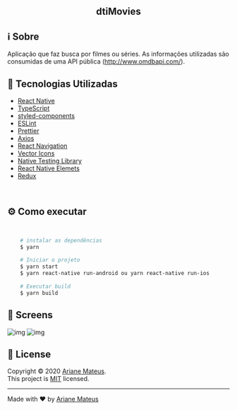 <h2 align="center">  dtiMovies</h2>

## :information_source: Sobre

Aplicação que faz busca por filmes ou séries. As informações utilizadas são consumidas de uma API pública (http://www.omdbapi.com/). 


## :rocket: Tecnologias Utilizadas 

- [React Native](https://github.com/facebook/react-native)
- [TypeScript](https://github.com/microsoft/TypeScript)
- [styled-components](https://github.com/styled-components/styled-components)
- [ESLint](https://github.com/eslint/eslint)
- [Prettier](https://github.com/prettier/prettier)
- [Axios](https://github.com/axios/axios)
- [React Navigation](https://reactnavigation.org/docs/getting-started)
- [Vector Icons](https://github.com/oblador/react-native-vector-icons)
- [Native Testing Library](https://github.com/callstack/react-native-testing-library)
- [React Native Elemets](https://reactnativeelements.com/)
- [Redux](https://react-redux.js.org/)

<br/>

## :gear: Como executar


```bash


    # instalar as dependências
    $ yarn
    
    # Iniciar o projeto
    $ yarn start
    $ yarn react-native run-android ou yarn react-native run-ios
          
    # Executar build
    $ yarn build
```
## 📸 Screens
![img](https://github.com/ariane92/dtiMovies/src/assets/image1.png)
![img](https://github.com/ariane92/dtiMovies/src/assets/image2.png)


## 📝 License

Copyright © 2020 [Ariane Mateus](https://github.com/ariane92).<br />
This project is [MIT](https://github.com/ariane92/photo-album/blob/master/LICENSE.txt) licensed.

---

Made with :heart: by [Ariane Mateus](https://www.linkedin.com/in/ariane-mateus/)
